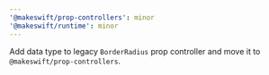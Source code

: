 ```yaml
---
'@makeswift/prop-controllers': minor
'@makeswift/runtime': minor
---
```


Add data type to legacy `BorderRadius` prop controller and move it to `@makeswift/prop-controllers`.
